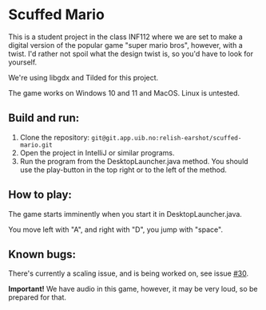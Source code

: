 # Scuffed Mario
This is a student project in the class INF112 where we are set to make a digital version of the popular game "super mario bros", however, with a twist. I'd rather not spoil what the design twist is, so you'd have to look for yourself.

We're using libgdx and Tilded for this project.

The game works on Windows 10 and 11 and MacOS. Linux is untested.  

## Build and run:
1. Clone the repository: ```git@git.app.uib.no:relish-earshot/scuffed-mario.git```
2. Open the project in IntelliJ or similar programs.
3. Run the program from the DesktopLauncher.java method. You should use the play-button in the top right or to the left of the method.

## How to play:
The game starts imminently when you start it in DesktopLauncher.java.

You move left with "A", and right with "D", you jump with "space". 

## Known bugs:
There's currently a scaling issue, and is being worked on, see issue [#30](https://git.app.uib.no/relish-earshot/scuffed-mario/-/issues/30).

**Important!** We have audio in this game, however, it may be very loud, so be prepared for that.